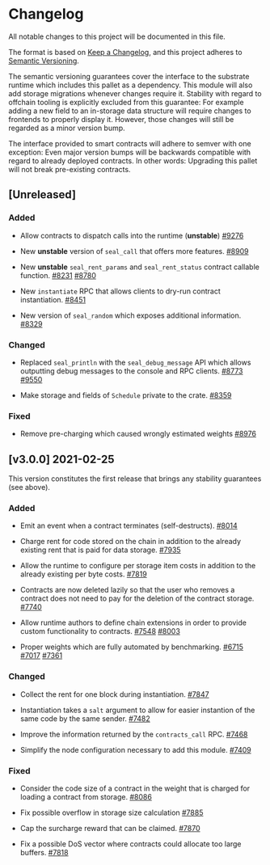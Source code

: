 # Changelog

All notable changes to this project will be documented in this file.

The format is based on [Keep a Changelog](https://keepachangelog.com/en/1.0.0/),
and this project adheres to [Semantic Versioning](https://semver.org/spec/v2.0.0.html).

The semantic versioning guarantees cover the interface to the substrate runtime which
includes this pallet as a dependency. This module will also add storage migrations whenever
changes require it. Stability with regard to offchain tooling is explicitly excluded from
this guarantee: For example adding a new field to an in-storage data structure will require
changes to frontends to properly display it. However, those changes will still be regarded
as a minor version bump.

The interface provided to smart contracts will adhere to semver with one exception: Even
major version bumps will be backwards compatible with regard to already deployed contracts.
In other words: Upgrading this pallet will not break pre-existing contracts.

## [Unreleased]

### Added

- Allow contracts to dispatch calls into the runtime (**unstable**)
  [#9276](https://github.com/paritytech/substrate/pull/9276)

- New **unstable** version of `seal_call` that offers more features.
  [#8909](https://github.com/paritytech/substrate/pull/8909)

- New **unstable** `seal_rent_params` and `seal_rent_status` contract callable function.
  [#8231](https://github.com/paritytech/substrate/pull/8231)
  [#8780](https://github.com/paritytech/substrate/pull/8780)

- New `instantiate` RPC that allows clients to dry-run contract instantiation.
  [#8451](https://github.com/paritytech/substrate/pull/8451)

- New version of `seal_random` which exposes additional information.
  [#8329](https://github.com/paritytech/substrate/pull/8329)

### Changed

- Replaced `seal_println` with the `seal_debug_message` API which allows outputting debug
  messages to the console and RPC clients.
  [#8773](https://github.com/paritytech/substrate/pull/8773)
  [#9550](https://github.com/paritytech/substrate/pull/9550)

- Make storage and fields of `Schedule` private to the crate.
  [#8359](https://github.com/paritytech/substrate/pull/8359)

### Fixed

- Remove pre-charging which caused wrongly estimated weights
  [#8976](https://github.com/paritytech/substrate/pull/8976)

## [v3.0.0] 2021-02-25

This version constitutes the first release that brings any stability guarantees (see above).

### Added

- Emit an event when a contract terminates (self-destructs).
  [#8014](https://github.com/paritytech/substrate/pull/8014)

- Charge rent for code stored on the chain in addition to the already existing
  rent that is paid for data storage.
  [#7935](https://github.com/paritytech/substrate/pull/7935)

- Allow the runtime to configure per storage item costs in addition
  to the already existing per byte costs.
  [#7819](https://github.com/paritytech/substrate/pull/7819)

- Contracts are now deleted lazily so that the user who removes a contract
  does not need to pay for the deletion of the contract storage.
  [#7740](https://github.com/paritytech/substrate/pull/7740)

- Allow runtime authors to define chain extensions in order to provide custom
  functionality to contracts.
  [#7548](https://github.com/paritytech/substrate/pull/7548)
  [#8003](https://github.com/paritytech/substrate/pull/8003)

- Proper weights which are fully automated by benchmarking.
  [#6715](https://github.com/paritytech/substrate/pull/6715)
  [#7017](https://github.com/paritytech/substrate/pull/7017)
  [#7361](https://github.com/paritytech/substrate/pull/7361)

### Changed

- Collect the rent for one block during instantiation.
  [#7847](https://github.com/paritytech/substrate/pull/7847)

- Instantiation takes a `salt` argument to allow for easier instantion of the
  same code by the same sender.
  [#7482](https://github.com/paritytech/substrate/pull/7482)

- Improve the information returned by the `contracts_call` RPC.
  [#7468](https://github.com/paritytech/substrate/pull/7468)

- Simplify the node configuration necessary to add this module.
  [#7409](https://github.com/paritytech/substrate/pull/7409)

### Fixed

- Consider the code size of a contract in the weight that is charged for
  loading a contract from storage.
  [#8086](https://github.com/paritytech/substrate/pull/8086)

- Fix possible overflow in storage size calculation
  [#7885](https://github.com/paritytech/substrate/pull/7885)

- Cap the surcharge reward that can be claimed.
  [#7870](https://github.com/paritytech/substrate/pull/7870)

- Fix a possible DoS vector where contracts could allocate too large buffers.
  [#7818](https://github.com/paritytech/substrate/pull/7818)
